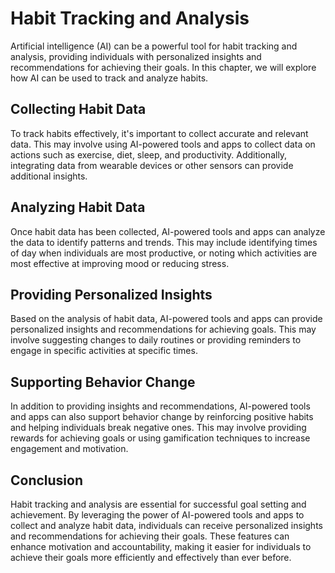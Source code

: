Habit Tracking and Analysis
==========================================================================================

Artificial intelligence (AI) can be a powerful tool for habit tracking and analysis, providing individuals with personalized insights and recommendations for achieving their goals. In this chapter, we will explore how AI can be used to track and analyze habits.

Collecting Habit Data
---------------------

To track habits effectively, it's important to collect accurate and relevant data. This may involve using AI-powered tools and apps to collect data on actions such as exercise, diet, sleep, and productivity. Additionally, integrating data from wearable devices or other sensors can provide additional insights.

Analyzing Habit Data
--------------------

Once habit data has been collected, AI-powered tools and apps can analyze the data to identify patterns and trends. This may include identifying times of day when individuals are most productive, or noting which activities are most effective at improving mood or reducing stress.

Providing Personalized Insights
-------------------------------

Based on the analysis of habit data, AI-powered tools and apps can provide personalized insights and recommendations for achieving goals. This may involve suggesting changes to daily routines or providing reminders to engage in specific activities at specific times.

Supporting Behavior Change
--------------------------

In addition to providing insights and recommendations, AI-powered tools and apps can also support behavior change by reinforcing positive habits and helping individuals break negative ones. This may involve providing rewards for achieving goals or using gamification techniques to increase engagement and motivation.

Conclusion
----------

Habit tracking and analysis are essential for successful goal setting and achievement. By leveraging the power of AI-powered tools and apps to collect and analyze habit data, individuals can receive personalized insights and recommendations for achieving their goals. These features can enhance motivation and accountability, making it easier for individuals to achieve their goals more efficiently and effectively than ever before.
